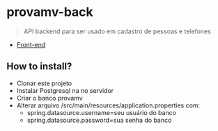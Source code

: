 # provamv-back

> API backend para ser usado em cadastro de pessoas e telefones

- [Front-end](https://github.com/markswell/provamv-front)

## How to install?

- Clonar este projeto 
- Instalar Postgresql na no servidor
- Criar o banco provamv
- Alterar arquivo /src/main/resources/application.properties com:
  - spring.datasource.username=seu usuário do banco
  - spring.datasource.password=sua senha do banco


